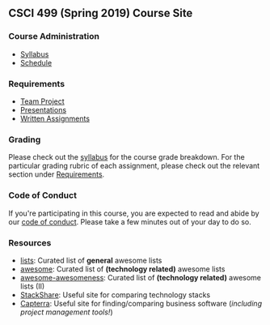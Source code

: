 ## CSCI 499 (Spring 2019) Course Site

### Course Administration

* [Syllabus](./docs/Syllabus.pdf)
* [Schedule](./docs/Schedule.md)

### Requirements
* [Team Project](./docs/TeamProject.md)
* [Presentations](./docs/Presentations.md)
* [Written Assignments](./docs/WrittenAssignments.md)

### Grading
Please check out the [syllabus](./docs/Syllabus.pdf) for the course grade breakdown. For the particular grading rubric of each assignment, please check out the relevant section under [Requirements](#requirements).

### Code of Conduct
If you're participating in this course, you are expected to read and abide by our [code of conduct](/CODE_OF_CONDUCT.md). Please take a few minutes out of your day to do so.

### Resources

* [lists](https://github.com/jnv/lists): Curated list of **general** awesome lists
* [awesome](https://github.com/sindresorhus/awesome): Curated list of **(technology related)** awesome lists
* [awesome-awesomeness](https://github.com/bayandin/awesome-awesomeness): Curated list of **(technology related)** awesome lists (II)
* [StackShare](https://stackshare.io): Useful site for comparing technology stacks
* [Capterra](https://www.capterra.com): Useful site for finding/comparing business software (*including project management tools!*)
